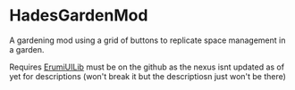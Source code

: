 # HadesGardenMod
A gardening mod using a grid of buttons to replicate space management in a garden.

Requires [ErumiUILib](https://github.com/erumi321/HadesUILib) must be on the github as the nexus isnt updated as of yet for descriptions (won't break it but the descriptiosn just won't be there)
